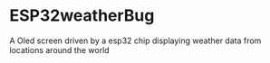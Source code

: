 # ESP32weatherBug
A Oled screen driven by a esp32 chip displaying weather data from locations around the world
